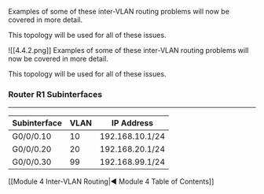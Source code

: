 Examples of some of these inter-VLAN routing problems will now be covered in more detail.

This topology will be used for all of these issues.

![[4.4.2.png]]
Examples of some of these inter-VLAN routing problems will now be covered in more detail.

This topology will be used for all of these issues.

### Router R1 Subinterfaces
---

| Subinterface | VLAN | IP Address      |
| ------------ | ---- | --------------- |
| G0/0/0.10    | 10   | 192.168.10.1/24 |
| G0/0/0.20    | 20   | 192.168.20.1/24 |
| G0/0/0.30    | 99   | 192.168.99.1/24 |

[[Module 4 Inter-VLAN Routing|◀ Module 4 Table of Contents]]